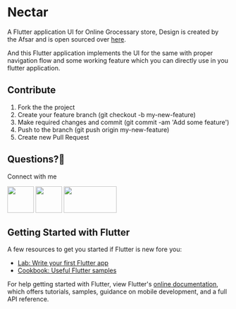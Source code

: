 # Nectar

A Flutter application UI for Online Grocessary store, Design is created by the Afsar and is open sourced over [here](https://www.figma.com/community/file/882645007956337261).

And this Flutter application implements the UI for the same with proper navigation flow and some working feature which you can directly use in you flutter application.

## Contribute
1. Fork the the project
2. Create your feature branch (git checkout -b my-new-feature)
3. Make required changes and commit (git commit -am 'Add some feature')
4. Push to the branch (git push origin my-new-feature)
5. Create new Pull Request

## Questions?🤔

Connect with me

<a href="https://twitter.com/ibhavikmakwana"><img src="https://cdn4.iconfinder.com/data/icons/social-media-icons-the-circle-set/48/twitter_circle-512.png" height="60" width="60"></a>
<a href="https://medium.com/@ibhavikmakwana"><img src="https://encrypted-tbn0.gstatic.com/images?q=tbn:ANd9GcR5Y8QSFYw2fTmn2wI9jPcX504ArAX9_W518g&usqp=CAU&ec=45761791" height="60" width="60"></a>
<a href="https://www.linkedin.com/in/ibhavikmakwana/"><img src="https://cdn.worldvectorlogo.com/logos/linkedin-logo-2013.svg" height="60" width="120"></a>


## Getting Started with Flutter

A few resources to get you started if Flutter is new fore you:

- [Lab: Write your first Flutter app](https://flutter.dev/docs/get-started/codelab)
- [Cookbook: Useful Flutter samples](https://flutter.dev/docs/cookbook)

For help getting started with Flutter, view Flutter's
[online documentation](https://flutter.dev/docs), which offers tutorials,
samples, guidance on mobile development, and a full API reference.
